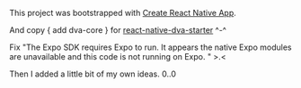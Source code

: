 This project was bootstrapped with [Create React Native App](https://github.com/react-community/create-react-native-app).

And copy { add dva-core } for [react-native-dva-starter](https://github.com/nihgwu/react-native-dva-starter) ^-^

Fix "The Expo SDK requires Expo to run. It appears the native Expo modules are unavailable and this code is not running on Expo. " >.<

Then I added a little bit of my own ideas.  0..0
